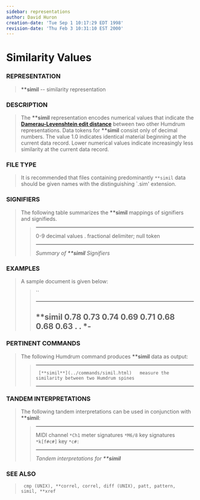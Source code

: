 ```yaml
---
sidebar: representations
author: David Huron
creation-date: 'Tue Sep 1 10:17:29 EDT 1998'
revision-date: 'Thu Feb 3 10:31:10 EST 2000'
---
```



Similarity Values
============================================

### REPRESENTATION

> **\*\*simil** \-- similarity representation

### DESCRIPTION

> The **\*\*simil** representation encodes numerical values that
> indicate the [**Damerau-Levenshtein edit
> distance**](../commands/simil.html#REFERENCES) between two other
> Humdrum representations. Data tokens for **\*\*simil** consist only of
> decimal numbers. The value 1.0 indicates identical material beginning
> at the current data record. Lower numerical values indicate
> increasingly less similarity at the current data record.

### FILE TYPE

> It is recommended that files containing predominantly `**simil` data
> should be given names with the distinguishing \`.sim\' extension.

### SIGNIFIERS

> The following table summarizes the **\*\*simil** mappings of
> signifiers and signifieds.
>
> >   ----- ----------------------------------
> >   0-9   decimal values
> >   .     fractional delimiter; null token
> >   ----- ----------------------------------
> >
> > *Summary of **\*\*simil** Signifiers*

### EXAMPLES

> A sample document is given below:
>
> > ``
> >
> >   -----------
> >   \*\*simil
> >   0.78
> >   0.73
> >   0.74
> >   0.69
> >   0.71
> >   0.68
> >   0.68
> >   0.63
> >   .
> >   .
> >   \*-
> >   -----------
> >
### PERTINENT COMMANDS

> The following Humdrum command produces **\*\*simil** data as output:
>
> >   -- ------------------------------------- ---------------------------------------------------
> >      [**simil**](../commands/simil.html)   measure the similarity between two Humdrum spines
> >   -- ------------------------------------- ---------------------------------------------------
> >
### TANDEM INTERPRETATIONS

> The following tandem interpretations can be used in conjunction with
> **\*\*simil**:
>
> >   ------------------ ------------
> >   MIDI channel       `*Ch1`
> >   meter signatures   `*M6/8`
> >   key signatures     `*k[f#c#]`
> >   key                `*c#:`
> >   ------------------ ------------
> >
> > *Tandem interpretations for **\*\*simil***

### SEE ALSO

> ` cmp (UNIX), **correl, correl, diff (UNIX), patt, pattern, simil, **xref`

